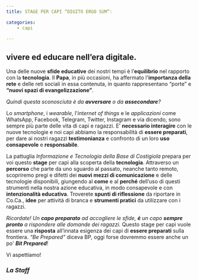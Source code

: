 ```yaml
---
title: STAGE PER CAPI “DIGITO ERGO SUM”:

categories:
    - capi

---
```


## vivere ed educare nell’era digitale.

Una delle nuove **sfide educative** dei nostri tempi è l’**equilibrio** nel rapporto con la **tecnologia**. Il **Papa**, in più occasioni, ha affermato l'**importanza della rete** e delle reti sociali in essa contenuta, in quanto rappresentano “porte” e **“nuovi spazi di evangelizzazione”**.

*Quindi questa sconosciuta è da **avversare** o da **assecondare**?*

Lo *smartphone*, i *wearable*, l'*internet of things* e le *applicazioni* come WhatsApp,
Facebook, Telegram, Twitter, Instagram e via dicendo, sono sempre più parte delle vita di
capi e ragazzi. E’ **necessario interagire** con le nuove tecnologie e noi capi abbiamo la
responsabilità di **essere preparati**, per dare ai nostri ragazzi **testimonianza** e confronto di
un loro **uso consapevole** e **responsabile**.

La pattuglia *Informazione e Tecnologia della Base di Costigiola* prepara per voi questo
**stage** per capi alla scoperta della **tecnologia**. Attraverso un **percorso** che parte da uno
sguardo al passato, neanche tanto remoto, scopriremo pregi e difetti dei **nuovi mezzi di comunicazione** e delle tecnologie disponibili, giungendo al **come** e al **perché** dell’uso di questi strumenti nella nostra azione educativa, in modo consapevole e con **intenzionalità educativa**. Troverete **spunti di riflessione** da riportare in Co.Ca., **idee** per attività di branca
e **strumenti pratici** da utilizzare con i ragazzi.

*Ricordate! Un **capo preparato** ad accogliere le sfide, **è** un capo **sempre pronto** a rispondere alle domande dei ragazzi.* 
Questo stage per capi vuole essere una **risposta**
all’innata esigenza dei capi di **essere preparati** sulla frontiera.
*“Be Prepared”* diceva BP, oggi forse dovremmo essere anche un po' ***Bit Prepared***!

Vi aspettiamo!

### *La Staff*